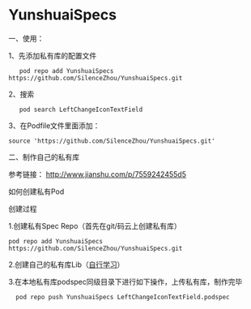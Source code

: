 # YunshuaiSpecs

一、使用：

1、先添加私有库的配置文件
```
   pod repo add YunshuaiSpecs https://github.com/SilenceZhou/YunshuaiSpecs.git
```

2、搜索 
```
   pod search LeftChangeIconTextField
```
3、在Podfile文件里面添加：
```
source 'https://github.com/SilenceZhou/YunshuaiSpecs.git'
```
   





二、制作自己的私有库

参考链接： 
http://www.jianshu.com/p/7559242455d5

如何创建私有Pod

创建过程

1.创建私有Spec Repo（首先在git/码云上创建私有库）
 ```
 pod repo add YunshuaiSpecs https://github.com/SilenceZhou/YunshuaiSpecs.git
 ```
 
 2.创建自己的私有库Lib（[自行学习](http://www.jianshu.com/p/32ba94d41861)）
 
 3.在本地私有库podspec同级目录下进行如下操作，上传私有库，制作完毕
 ```
   pod repo push YunshuaiSpecs LeftChangeIconTextField.podspec
```




